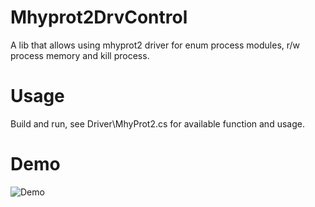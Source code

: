 # Mhyprot2DrvControl
A lib that allows using mhyprot2 driver for enum process modules, r/w process memory and kill process.

# Usage
Build and run, see Driver\MhyProt2.cs for available function and usage.

# Demo
![Demo](https://raw.githubusercontent.com/kagurazakasanae/Mhyprot2DrvControl/main/demo.png)
